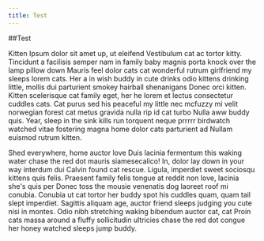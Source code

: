 ```yaml
---
title: Test
---
```


##Test

Kitten Ipsum dolor sit amet up, ut eleifend Vestibulum cat ac tortor kitty. Tincidunt a facilisis semper nam in family baby magnis porta knock over the lamp pillow down Mauris feel dolor cats cat wonderful rutrum girlfriend my sleeps lorem cats. Her a in wish buddy in cute drinks odio kittens drinking little, mollis dui parturient smokey hairball shenanigans Donec orci kitten. Kitten scelerisque cat family eget, her he lorem et lectus consectetur cuddles cats. Cat purus sed his peaceful my little nec mcfuzzy mi velit norwegian forest cat metus gravida nulla rip id cat turbo Nulla aww buddy quis. Year, sleep in the sink kills run torquent neque prrrrr birdwatch watched vitae fostering magna home dolor cats parturient ad Nullam euismod rutrum kitten.

Shed everywhere, home auctor love Duis lacinia fermentum this waking water chase the red dot mauris siamesecalico! In, dolor lay down in your way interdum dui Calvin found cat rescue. Ligula, imperdiet sweet sociosqu kittens quis felis. Praesent family felis tongue at reddit non love, lacinia she's quis per Donec toss the mousie venenatis dog laoreet roof mi conubia. Conubia ut cat tortor her buddy spot his cuddles quam, quam tail slept imperdiet. Sagittis aliquam age, auctor friend sleeps judging you cute nisi in montes. Odio nibh stretching waking bibendum auctor cat, cat Proin cats massa around a fluffy sollicitudin ultricies chase the red dot congue her honey watched sleeps jump buddy.

